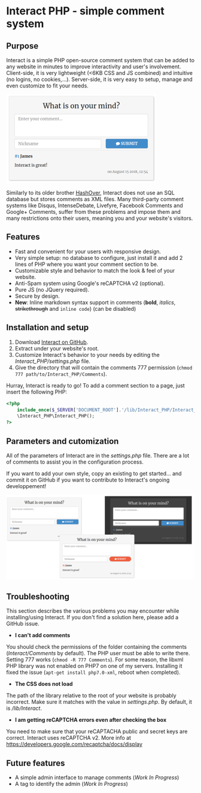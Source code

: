 # Interact PHP - simple comment system

## Purpose

Interact is a simple PHP open-source comment system that can be added to any website in minutes to improve interactivity and user's involvement. Client-side, it is very lightweight (<6KB CSS and JS combined) and intuitive (no logins, no cookies,...). Server-side, it is very easy to setup, manage and even customize to fit your needs.

![Interact PHP with the modern interface](sample/modern.png)

Similarly to its older brother [HashOver](http://tildehash.com/?page=hashover), Interact does not use an SQL database but stores comments as XML files. Many third-party comment systems like Disqus, IntenseDebate, Livefyre, Facebook Comments and Google+ Comments, suffer from these problems and impose them and many restrictions onto their users, meaning you and your website's visitors.

## Features

* Fast and convenient for your users with responsive design.
* Very simple setup: no database to configure, just install it and add 2 lines of PHP where you want your comment section to be.
* Customizable style and behavior to match the look & feel of your website.
* Anti-Spam system using Google's reCAPTCHA v2 (optional).
* Pure JS (no JQuery required).
* Secure by design.
* **New**: Inline markdown syntax support in comments (**bold**, *italics*, ~~strikethrough~~ and `inline code`) (can be disabled)

## Installation and setup

1. Download [Interact on GitHub](https://github.com/CGrassin/interact_php).
2. Extract under your website's root.
3. Customize Interact's behavior to your needs by editing the *Interact_PHP/settings.php* file.
4. Give the directory that will contain the comments 777 permission (`chmod 777 path/to/Interact_PHP/Comments`).

Hurray, Interact is ready to go! To add a comment section to a page, just insert the following PHP:
```php
<?php 
    include_once($_SERVER['DOCUMENT_ROOT'].'/lib/Interact_PHP/Interact_PHP.php');
    \Interact_PHP\Interact_PHP(); 
?>
``` 

## Parameters and cutomization

All of the parameters of Interact are in the *settings.php* file. There are a lot of comments to assist you in the configuration process.

If you want to add your own style, copy an existing to get started... and commit it on GitHub if you want to contribute to Interact's ongoing developpement!

![Interact PHP with various CSS](sample/themes.png)

## Troubleshooting

This section describes the various problems you may encounter while installing/using Interact. If you don't find a solution here, please add a GitHub issue.

* **I can't add comments**

You should check the permissions of the folder containing the comments (*Interact/Comments* by default). The PHP user must be able to write there. Setting 777 works (`chmod -R 777 Comments`).
For some reason, the libxml PHP library was not enabled on PHP7 on one of my servers. Installing it fixed the issue (`apt-get install php7.0-xml`, reboot when completed).

* **The CSS does not load**

The path of the library relative to the root of your website is probably incorrect. Make sure it matches with the value in *settings.php*. By default, it is */lib/Interact*.

* **I am getting reCAPTCHA errors even after checking the box**

You need to make sure that your reCAPTACHA public and secret keys are correct. Interact uses reCAPTCHA v2. More info at https://developers.google.com/recaptcha/docs/display

## Future features

* A simple admin interface to manage comments (*Work In Progress*)
* A tag to identify the admin (*Work In Progress*)
